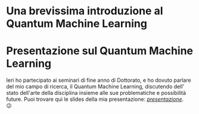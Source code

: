 # Una brevissima introduzione al Quantum Machine Learning


# Presentazione sul Quantum Machine Learning

Ieri ho partecipato ai seminari di fine anno di Dottorato, e ho dovuto parlare del mio campo di ricerca, il Quantum Machine Learning, discutendo dell' stato dell'arte della disciplina insieme alle sue problematiche e possibilità future. Puoi trovare qui le slides della mia presentazione: [_presentazione_](/documents/QML_Mangini_EndOfYear.pdf).  
:wink:

